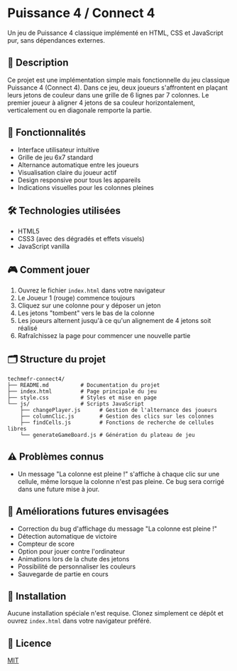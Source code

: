 # Puissance 4 / Connect 4

Un jeu de Puissance 4 classique implémenté en HTML, CSS et JavaScript pur, sans dépendances externes.


## 📝 Description

Ce projet est une implémentation simple mais fonctionnelle du jeu classique Puissance 4 (Connect 4). Dans ce jeu, deux joueurs s'affrontent en plaçant leurs jetons de couleur dans une grille de 6 lignes par 7 colonnes. Le premier joueur à aligner 4 jetons de sa couleur horizontalement, verticalement ou en diagonale remporte la partie.

## 🚀 Fonctionnalités

- Interface utilisateur intuitive
- Grille de jeu 6x7 standard
- Alternance automatique entre les joueurs
- Visualisation claire du joueur actif
- Design responsive pour tous les appareils
- Indications visuelles pour les colonnes pleines

## 🛠️ Technologies utilisées

- HTML5
- CSS3 (avec des dégradés et effets visuels)
- JavaScript vanilla

## 🎮 Comment jouer

1. Ouvrez le fichier `index.html` dans votre navigateur
2. Le Joueur 1 (rouge) commence toujours
3. Cliquez sur une colonne pour y déposer un jeton
4. Les jetons "tombent" vers le bas de la colonne
5. Les joueurs alternent jusqu'à ce qu'un alignement de 4 jetons soit réalisé
6. Rafraîchissez la page pour commencer une nouvelle partie

## 🗂️ Structure du projet

```
techmefr-connect4/
├── README.md          # Documentation du projet
├── index.html         # Page principale du jeu
├── style.css          # Styles et mise en page
└── js/                # Scripts JavaScript
    ├── changePlayer.js      # Gestion de l'alternance des joueurs
    ├── columnClic.js        # Gestion des clics sur les colonnes
    ├── findCells.js         # Fonctions de recherche de cellules libres
    └── generateGameBoard.js # Génération du plateau de jeu
```

## ⚠️ Problèmes connus

- Un message "La colonne est pleine !" s'affiche à chaque clic sur une cellule, même lorsque la colonne n'est pas pleine. Ce bug sera corrigé dans une future mise à jour.

## 🔄 Améliorations futures envisagées

- Correction du bug d'affichage du message "La colonne est pleine !"
- Détection automatique de victoire
- Compteur de score
- Option pour jouer contre l'ordinateur
- Animations lors de la chute des jetons
- Possibilité de personnaliser les couleurs
- Sauvegarde de partie en cours

## 🔧 Installation

Aucune installation spéciale n'est requise. Clonez simplement ce dépôt et ouvrez `index.html` dans votre navigateur préféré.



## 📜 Licence

[MIT](https://choosealicense.com/licenses/mit/)


